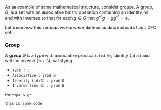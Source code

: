 
As an example of some mathematical structure, consider groups.  A group, $G$, is a set with an associative binary operation containing an identity ($e$), and with inverses so that for each $g\in G$ that $g^{-1}g=gg^{-1}=e$.  

Let's see how this concept works when defined as data instead of as a ZFC set.

### Group

A **group** $G$ is a type with associative product (`prod G`), identity (`id:G`) and with an inverse (`inv G`), satisfying

- `Type : G`
- `Associative : prod G`
- `Identity (id:G) : prod G`
- `Inverse (inv G) : prod G`

for `type G:g?`
```
this is some code
```
